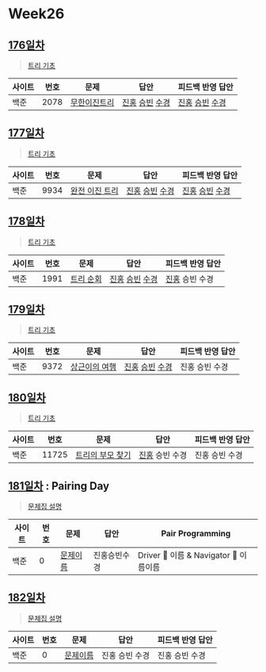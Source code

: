 # Week26

## [176일차](Day176)

> [트리 기초](https://www.acmicpc.net/group/workbook/view/9797/34468)

| 사이트 | 번호 | 문제                 | 답안                | 피드백 반영 답안    |
| ------ | ---- | -------------------- | ------------------- | ------------------- |
| 백준   | 2078 | [무한이진트리](https://www.acmicpc.net/problem/2078) | [진홍](Day176/bj2078_kjh.java) [승빈](Day176/bj2078_wsb.java) [수경](Day176/bj2078_hsk.js) | [진홍](Day176/bj2078_kjh.java) [승빈](Day176/bj2078_wsb_fb.java) [수경](Day176/bj2078_hsk.js) |

## [177일차](Day177)

> [트리 기초](https://www.acmicpc.net/group/workbook/view/9797/34470)

| 사이트 | 번호 | 문제                 | 답안                | 피드백 반영 답안    |
| ------ | ---- | -------------------- | ------------------- | ------------------- |
| 백준   | 9934 | [완전 이진 트리](https://www.acmicpc.net/problem/9934) | [진홍](Day177/bj9934_kjh.java) [승빈](Day177/bj9934_wsb.java) [수경](Day177/bj9934_hsk.js) | [진홍](Day177/bj9934_kjh.java) [승빈](Day177/bj9934_wsb_fb.java) [수경](Day177/bj9934_hsk.js) |

## [178일차](Day178)

> [트리 기초](https://www.acmicpc.net/group/workbook/view/9797/34494)

| 사이트 | 번호 | 문제                 | 답안                | 피드백 반영 답안    |
| ------ | ---- | -------------------- | ------------------- | ------------------- |
| 백준   | 1991    | [트리 순회](https://www.acmicpc.net/problem/1991) | [진홍](Day178/bj1991_kjh.java) [승빈](Day178/bj1991_wsb.java) [수경](Day178/bj1991_hsk.js) | [진홍](Day178/bj1991_kjh.java) 승빈 수경 |

## [179일차](Day179)

> [트리 기초](https://www.acmicpc.net/group/workbook/view/9797/34547)

| 사이트 | 번호 | 문제                 | 답안                | 피드백 반영 답안    |
| ------ | ---- | -------------------- | ------------------- | ------------------- |
| 백준   | 9372 | [상근이의 여행](https://www.acmicpc.net/problem/9372) | [진홍](Day179/bj9372_kjh.java) [승빈](Day179/bj9372_wsb.java) [수경](Day179/bj9372_hsk.js) | 진홍 승빈 수경 |

## [180일차](Day180)

> [트리 기초](https://www.acmicpc.net/group/workbook/view/9797/34556)

| 사이트 | 번호 | 문제                 | 답안                | 피드백 반영 답안    |
| ------ | ---- | -------------------- | ------------------- | ------------------- |
| 백준   | 11725 | [트리의 부모 찾기](https://www.acmicpc.net/problem/11725) | [진홍](Day180/bj11725_kjh.java) 승빈 수경 | 진홍 승빈 수경 |

## [181일차](Day181) : Pairing Day

> [문제집 설명](문제집링크)

| 사이트 | 번호 | 문제                 | 답안                | Pair Programming    |
| ------ | ---- | -------------------- | ------------------- | ------------------- |
| 백준   | 0    | [문제이름](문제링크) | 진홍승빈수경 | Driver 🚗 이름 & Navigator 🧭 이름이름 |

## [182일차](Day182)

> [문제집 설명](문제집링크)

| 사이트 | 번호 | 문제                 | 답안                | 피드백 반영 답안    |
| ------ | ---- | -------------------- | ------------------- | ------------------- |
| 백준   | 0    | [문제이름](문제링크) | 진홍 승빈 수경 | 진홍 승빈 수경 |
